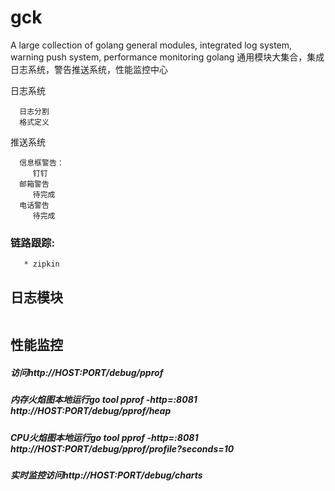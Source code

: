 # gck 

A large collection of golang general modules, integrated log system, warning push system, performance monitoring golang 通用模块大集合，集成日志系统，警告推送系统，性能监控中心


日志系统  
```
  日志分割
  格式定义
```
推送系统
```
  信息框警告：
     钉钉   
  邮箱警告
     待完成    
  电话警告 
     待完成      
```
### 链路跟踪:
```
   * zipkin 
```

## 日志模块

```

```



## 性能监控

##### 访问http://HOST:PORT/debug/pprof

##### 内存火焰图本地运行go tool pprof -http=:8081 http://HOST:PORT/debug/pprof/heap

##### CPU火焰图本地运行go tool pprof -http=:8081 http://HOST:PORT/debug/pprof/profile?seconds=10

##### 实时监控访问http://HOST:PORT/debug/charts